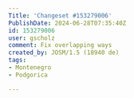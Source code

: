 ```yaml
---
Title: 'Changeset #153279006'
PublishDate: 2024-06-28T07:35:40Z
id: 153279006
user: gscholz
comment: Fix overlapping ways
created_by: JOSM/1.5 (18940 de)
tags:
- Montenegro
- Podgorica

---
```


